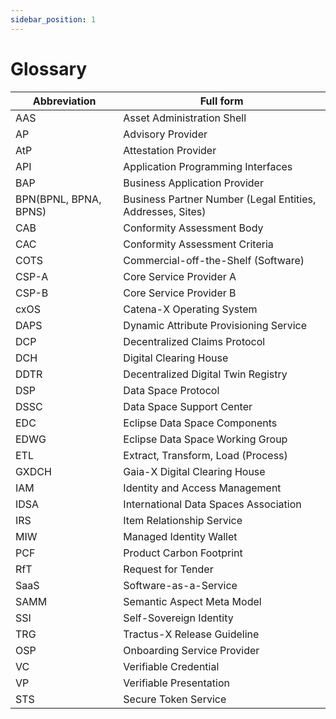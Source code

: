```yaml
---
sidebar_position: 1
---
```

# Glossary

| Abbreviation          | Full form                                                        |
|-----------------------|------------------------------------------------------------------|
| AAS                   | Asset Administration Shell                                       |
| AP                    | Advisory Provider                                                |
| AtP                   | Attestation Provider                                             |
| API                   | Application Programming Interfaces                               |
| BAP                   | Business Application Provider                                    |
| BPN(BPNL, BPNA, BPNS) | Business Partner Number (Legal   Entities, Addresses, Sites)     |
| CAB                   | Conformity Assessment Body                                       |
| CAC                   | Conformity Assessment Criteria                                   |
| COTS                  | Commercial-off-the-Shelf (Software)                              |
| CSP-A                 | Core Service Provider A                                          |
| CSP-B                 | Core Service Provider B                                          |
| cxOS                  | Catena-X Operating System                                        |
| DAPS                  | Dynamic Attribute Provisioning Service                           |
| DCP                   | Decentralized Claims Protocol                                    |
| DCH                   | Digital Clearing House                                           |
| DDTR                  | Decentralized Digital Twin Registry                              |
| DSP                   | Data Space Protocol                                               |
| DSSC                  | Data Space Support Center                                        |
| EDC                   | Eclipse Data Space Components                                    |
| EDWG                  | Eclipse Data Space Working Group                                 |
| ETL                   | Extract, Transform, Load (Process)                               |
| GXDCH                 | Gaia-X Digital Clearing House                                    |
| IAM                   | Identity and Access Management                                   |
| IDSA                  | International Data Spaces Association                            |
| IRS                   | Item Relationship Service                                        |
| MIW                   | Managed Identity Wallet                                          |
| PCF                   | Product Carbon Footprint                                         |
| RfT                   | Request for Tender                                               |
| SaaS                  | Software-as-a-Service                                            |
| SAMM                  | Semantic Aspect Meta Model                                       |
| SSI                   | Self-Sovereign Identity                                          |
| TRG                   | Tractus-X Release Guideline                                      |
| OSP                   | Onboarding Service Provider                                      |
| VC                    | Verifiable Credential                                            |
| VP                    | Verifiable Presentation                                          |
| STS                   | Secure Token Service                                             |
